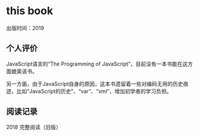 # this book

出版时间：2019

## 个人评价

JavaScript语言的“The Programming of JavaScript”，目前没有一本书能在这方面媲美该书。

另一方面，由于JavaScript自身的原因，这本书遗留着一些对编码无用的历史痕迹，比如“JavaScript的历史”、“var”、“xml”，增加初学者的学习负担。

## 阅读记录

2018 完整阅读（旧版）